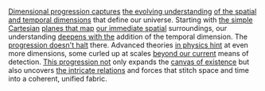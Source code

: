 
[Dimensional progression captures](1/2/_Dimensional%20Progression) [the evolving understanding](2/3/2/.Generation%20Evolution) [of the spatial](1/2/1/1/3/3/2/1/.Spatial) [and temporal dimensions](1/2/1/3/1/1/.Temporal%20Dimension) that define our universe. Starting with [the simple Cartesian](1/2/1/1/1/1/1/1/.Cartesian) [planes that map](1/2/1/3/1/2/3/_Plane-Space) [our immediate spatial](1/2/1/1/3/3/2/1/.Spatial) surroundings, our understanding [deepens with the](1/3/2/1/3/2/_Deepen-Shallow) addition of the temporal dimension. The [progression doesn't halt](1/1/3/2/1/3/.Progression) there. Advanced theories [in physics hint](2/3/2/3/1/2/.Physics) at even more dimensions, some curled up at scales [beyond our current](1/1/2/_Transcendence-of-Limit) means of detection. [This progression not](1/1/3/2/1/3/.Progression) only expands the [canvas of existence](2/2/3/2/3/1/.Reality%20and%20Existence) but also uncovers [the intricate relations](1/3/1/3/1/3/.Ecological%20Relationships) and forces that stitch space and time into a coherent, unified fabric.
